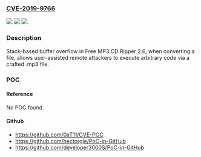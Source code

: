 ### [CVE-2019-9766](https://cve.mitre.org/cgi-bin/cvename.cgi?name=CVE-2019-9766)
![](https://img.shields.io/static/v1?label=Product&message=n%2Fa&color=blue)
![](https://img.shields.io/static/v1?label=Version&message=n%2Fa&color=blue)
![](https://img.shields.io/static/v1?label=Vulnerability&message=n%2Fa&color=brighgreen)

### Description

Stack-based buffer overflow in Free MP3 CD Ripper 2.6, when converting a file, allows user-assisted remote attackers to execute arbitrary code via a crafted .mp3 file.

### POC

#### Reference
No POC found.

#### Github
- https://github.com/0xT11/CVE-POC
- https://github.com/hectorgie/PoC-in-GitHub
- https://github.com/developer3000S/PoC-in-GitHub

